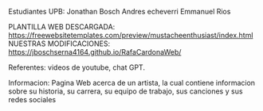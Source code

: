 Estudiantes UPB:
Jonathan Bosch
Andres echeverri
Emmanuel Rios

PLANTILLA WEB DESCARGADA: https://freewebsitetemplates.com/preview/mustacheenthusiast/index.html
NUESTRAS MODIFICACIONES: https://jboschserna4164.github.io/RafaCardonaWeb/

Referentes: videos de youtube, chat GPT.

Informacion: 
Pagina Web acerca de un artista, la cual contiene informacion sobre su historia, su carrera, su equipo de
trabajo, sus canciones y sus redes sociales
